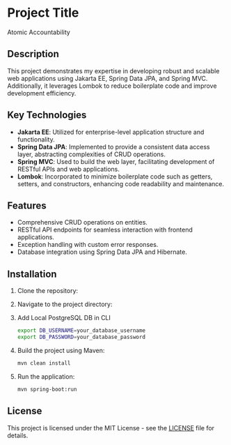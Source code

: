 # Project Title

Atomic Accountability

## Description

This project demonstrates my expertise in developing robust and scalable web applications using Jakarta EE, Spring Data
JPA, and Spring MVC. Additionally, it leverages Lombok to reduce boilerplate code and improve development efficiency.

## Key Technologies

- **Jakarta EE**: Utilized for enterprise-level application structure and functionality.
- **Spring Data JPA**: Implemented to provide a consistent data access layer, abstracting complexities of CRUD
  operations.
- **Spring MVC**: Used to build the web layer, facilitating development of RESTful APIs and web applications.
- **Lombok**: Incorporated to minimize boilerplate code such as getters, setters, and constructors, enhancing code
  readability and maintenance.

## Features

- Comprehensive CRUD operations on entities.
- RESTful API endpoints for seamless interaction with frontend applications.
- Exception handling with custom error responses.
- Database integration using Spring Data JPA and Hibernate.

## Installation

1. Clone the repository:

2. Navigate to the project directory:

3. Add Local PostgreSQL DB in CLI
   ```bash
   export DB_USERNAME=your_database_username
   export DB_PASSWORD=your_database_password
   ```

4. Build the project using Maven:
   ```bash
   mvn clean install
   ```
5. Run the application:
   ```bash
   mvn spring-boot:run
   ```

## License

This project is licensed under the MIT License - see the [LICENSE](LICENSE) file for details.
